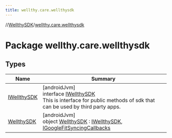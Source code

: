 ```yaml
---
title: wellthy.care.wellthysdk
---
```

//[WellthySDK](../../index.html)/[wellthy.care.wellthysdk](index.html)



# Package wellthy.care.wellthysdk



## Types


| Name | Summary |
|---|---|
| [IWellthySDK](-i-wellthy-s-d-k/index.html) | [androidJvm]<br>interface [IWellthySDK](-i-wellthy-s-d-k/index.html)<br>This is interface for public methods of sdk that can be used by third party apps. |
| [WellthySDK](-wellthy-s-d-k/index.html) | [androidJvm]<br>object [WellthySDK](-wellthy-s-d-k/index.html) : [IWellthySDK](-i-wellthy-s-d-k/index.html), [IGoogleFitSyncingCallbacks](../wellthy.care.wellthysdk.utils/-i-google-fit-syncing-callbacks/index.html) |

